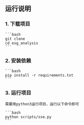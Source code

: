 ## 运行说明

### 1. 下载项目
    
    ```bash
    git clone
    cd esg_analysis
    ```

### 2. 安装依赖

    ```bash
    pip install -r requirements.txt
    ```

### 3. 运行项目

    需要用python3运行项目，运行以下命令即可

    ```bash
    python scripts/sse.py
    ``` 

